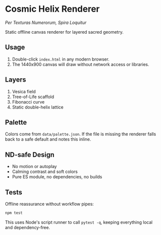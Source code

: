 # Cosmic Helix Renderer
*Per Texturas Numerorum, Spira Loquitur*

Static offline canvas renderer for layered sacred geometry.

## Usage

1. Double-click `index.html` in any modern browser.
2. The 1440x900 canvas will draw without network access or libraries.

## Layers

1. Vesica field
2. Tree-of-Life scaffold
3. Fibonacci curve
4. Static double-helix lattice

## Palette

Colors come from `data/palette.json`. If the file is missing the renderer falls back to a safe default and notes this inline.

## ND-safe Design

- No motion or autoplay
- Calming contrast and soft colors
- Pure ES module, no dependencies, no builds

## Tests

Offline reassurance without workflow pipes:

```sh
npm test
```

This uses Node's script runner to call `pytest -q`, keeping everything local and dependency-free.
